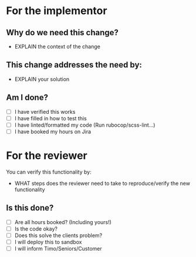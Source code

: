 [//]: # (See github documentation on how to use this pull request template: https://docs.github.com/en/communities/using-templates-to-encourage-useful-issues-and-pull-requests/creating-a-pull-request-template-for-your-repository)
[//]: # (How to add a Organisation wide PR template on: https://www.rhysmills.com/post/2021/09/07/set-a-default-pr-template-for-a-github-organisation.html)

# For the implementor
## Why do we need this change?

* EXPLAIN the context of the change

## This change addresses the need by:

* EXPLAIN your solution

## Am I done?

- [ ] I have verified this works
- [ ] I have filled in how to test this
- [ ] I have linted/formatted my code (Run rubocop/scss-lint…)
- [ ] I have booked my hours on Jira

# For the reviewer

You can verify this functionality by:
- WHAT steps does the reviewer need to take to reproduce/verify the new functionality

## Is this done?

- [ ] Are all hours booked? (Including yours!)
- [ ] Is the code okay?
- [ ] Does this solve the clients problem?
- [ ] I will deploy this to sandbox
- [ ] I will inform Timo/Seniors/Customer
